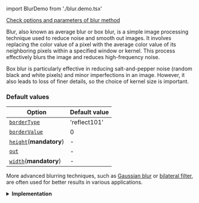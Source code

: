 import BlurDemo from './blur.demo.tsx'

[Check options and parameters of blur method](https://image-js.github.io/image-js-typescript/classes/Image.html#blur 'link on github io')

Blur, also known as average blur or box blur, is a simple image processing technique used to reduce noise and smooth out images. It involves replacing the color value of a pixel with the average color value of its neighboring pixels within a specified window or kernel. This process effectively blurs the image and reduces high-frequency noise.

Box blur is particularly effective in reducing salt-and-pepper noise (random black and white pixels) and minor imperfections in an image. However, it also leads to loss of finer details, so the choice of kernel size is important.

<BlurDemo />

### Default values

| Option                                                                                                       | Default value |
| ------------------------------------------------------------------------------------------------------------ | ------------- |
| [`borderType`](https://image-js.github.io/image-js-typescript/interfaces/BlurOptions.html#borderType)        | 'reflect101'  |
| [`borderValue`](https://image-js.github.io/image-js-typescript/interfaces/BlurOptions.html#borderValue)      | 0             |
| [`height`](https://image-js.github.io/image-js-typescript/interfaces/BlurOptions.html#height)(**mandatory**) | -             |
| [`out`](https://image-js.github.io/image-js-typescript/interfaces/BlurOptions.html#borderValue)              | -             |
| [`width`](https://image-js.github.io/image-js-typescript/interfaces/BlurOptions.html#width)(**mandatory**)   | -             |

More advanced blurring techniques, such as [Gaussian blur](./Gaussian%20Blur.md 'internal link to gausian blur') or [bilateral filter](https://en.wikipedia.org/wiki/Bilateral_filter 'wikipedia link on bilateral filters'), are often used for better results in various applications.

<details>
<summary>
<b>Implementation</b>
 </summary>

Here's how the box blur process works:

_Select a Kernel Size_: The first step is to choose the size of the kernel or window that will be used for the blurring operation. The kernel is typically a square matrix with odd dimensions, such as 3x3, 5x5, 7x7, etc. The larger the kernel, the more intense the blurring effect.

_Iterate through Pixels_: For each pixel in the image, the algorithm applies [convolution](../../Glossary.md#convolution).

_Calculate Average Color_: The algorithm calculates the average color value of all the pixels within the kernel.

_Replace Pixel Value_: The original pixel's color value is then replaced with the calculated average color value.

</details>
